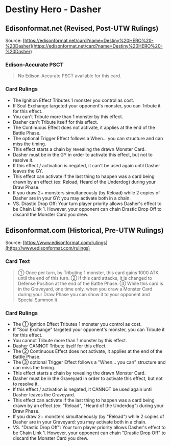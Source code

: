 # Destiny Hero - Dasher

## Edisonformat.net (Revised, Post-UTW Rulings)

Source: [https://edisonformat.net/card?name=Destiny%20HERO%20-%20Dasher](https://edisonformat.net/card?name=Destiny%20HERO%20-%20Dasher)

### Edison-Accurate PSCT

> No Edison-Accurate PSCT available for this card.

### Card Rulings

*   The Ignition Effect Tributes 1 monster you control as cost.
*   If Soul Exchange targeted your opponent's monster, you can Tribute it for this effect.
*   You can't Tribute more than 1 monster by this effect.
*   Dasher can't Tribute itself for this effect.
*   The Continuous Effect does not activate, it applies at the end of the Battle Phase.
*   The optional Trigger Effect follows a When... you can structure and can miss the timing.
*   This effect starts a chain by revealing the drawn Monster Card.
*   Dasher must be in the GY in order to activate this effect, but not to resolve it.
*   If this effect / activation is negated, it can't be used again until Dasher leaves the GY.
*   This effect can activate if the last thing to happen was a card being drawn by an effect (ex: Reload, Heard of the Underdog) during your Draw Phase.
*   If you draw 2+ monsters simultaneously (by Reload) while 2 copies of Dasher are in your GY: you may activate both in a chain.
*   VS. Drastic Drop Off: Your turn player priority allows Dasher's effect to be Chain Link 1. However, your opponent can chain Drastic Drop Off to discard the Monster Card you drew.


## Edisonformat.com (Historical, Pre-UTW Rulings)

Source: [https://www.edisonformat.com/rulings](https://www.edisonformat.com/rulings)

### Card Text

> ① Once per turn, by Tributing 1 monster, this card gains 1000 ATK until the end of this turn. ② If this card attacks, it is changed to Defense Position at the end of the Battle Phase. ③ While this card is in the Graveyard, one time only, when you draw a Monster Card during your Draw Phase you can show it to your opponent and Special Summon it.

### Card Rulings

*   The ① Ignition Effect Tributes 1 monster you control as cost.
*   If "Soul Exchange" targeted your opponent's monster, you can Tribute it for this effect.
*   You cannot Tribute more than 1 monster by this effect.
*   Dasher CANNOT Tribute itself for this effect.
*   The ② Continuous Effect does not activate, it applies at the end of the Battle Phase.
*   The ③ optional Trigger Effect follows a "When... you can" structure and can miss the timing.
*   This effect starts a chain by revealing the drawn Monster Card.
*   Dasher must be in the Graveyard in order to activate this effect, but not to resolve it.
*   If this effect / activation is negated, it CANNOT be used again until Dasher leaves the Graveyard.
*   This effect can activate if the last thing to happen was a card being drawn by an effect (ex: "Reload", "Heard of the Underdog") during your Draw Phase.
*   If you draw 2+ monsters simultaneously (by "Reload") while 2 copies of Dasher are in your Graveyard: you may activate both in a chain.
*   VS. "Drastic Drop Off": Your turn player priority allows Dasher's effect to be Chain Link 1. However, your opponent can chain "Drastic Drop Off" to discard the Monster Card you drew.


